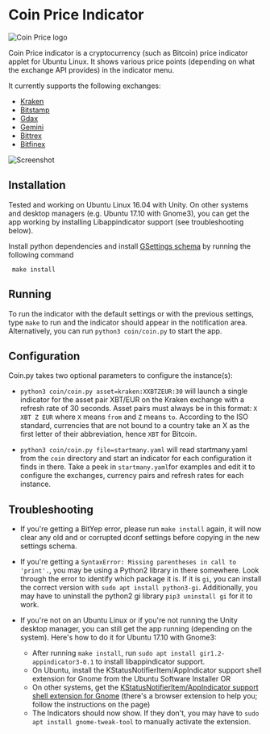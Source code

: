 # Coin Price Indicator

![Coin Price logo](https://raw.github.com/nilgradisnik/coinprice-indicator/master/resources/logo_124px.png)

Coin Price indicator is a cryptocurrency (such as Bitcoin) price indicator applet for Ubuntu Linux. It shows various price points (depending on what the exchange API provides) in the indicator menu.

It currently supports the following exchanges:

* [Kraken](https://www.kraken.com)
* [Bitstamp](https://www.bitstamp.net)
* [Gdax](https://www.gdax.com)
* [Gemini](https://www.gemini.com)
* [Bittrex](https://bittrex.com)
* [Bitfinex](https://www.bitfinex.com/)

![Screenshot](https://raw.githubusercontent.com/nilgradisnik/coinprice-indicator/master/resources/screenshot.png)

## Installation
Tested and working on Ubuntu Linux 16.04 with Unity. On other systems and desktop managers (e.g. Ubuntu 17.10 with Gnome3), you can get the app working by installing Libappindicator support (see troubleshooting below).

Install python dependencies and install [GSettings schema](https://developer.gnome.org/gio/2.32/glib-compile-schemas.html) by running the following command
```
 make install
```

## Running
To run the indicator with the default settings or with the previous settings, type `make` to run and the indicator should appear in the notification area. Alternatively, you can run `python3 coin/coin.py` to start the app.

## Configuration
Coin.py takes two optional parameters to configure the instance(s):

* `python3 coin/coin.py asset=kraken:XXBTZEUR:30` will launch a single indicator for the asset pair XBT/EUR on the Kraken exchange with a refresh rate of 30 seconds. Asset pairs must always be in this format: `X XBT Z EUR` where `X` means `from` and `Z` means `to`. According to the ISO standard, currencies that are not bound to a country take an X as the first letter of their abbreviation, hence `XBT` for Bitcoin.

* `python3 coin/coin.py file=startmany.yaml` will read startmany.yaml from the `coin` directory and start an indicator for each configuration it finds in there. Take a peek in `startmany.yaml`for examples and edit it to configure the exchanges, currency pairs and refresh rates for each instance.

## Troubleshooting
- If you're getting a BitYep error, please run `make install` again, it will now clear any old and or corrupted dconf settings before copying in the new settings schema.

- If you're getting a `SyntaxError: Missing parentheses in call to 'print'.`, you may be using a Python2 library in there somewhere. Look through the error to identify which package it is. If it is `gi`, you can install the correct version with `sudo apt install python3-gi`. Additionally, you may have to uninstall the python2 gi library `pip3 uninstall gi` for it to work.

- If you're not on an Ubuntu Linux or if you're not running the Unity desktop manager, you can still get the app running (depending on the system). Here's how to do it for Ubuntu 17.10 with Gnome3:

	* After running `make install`, run `sudo apt install gir1.2-appindicator3-0.1` to install libappindicator support.
	* On Ubuntu, install the KStatusNotifierItem/AppIndicator support shell extension for Gnome from the Ubuntu Software Installer OR
	* On other systems, get the [KStatusNotifierItem/AppIndicator support shell extension for Gnome](https://extensions.gnome.org/extension/615/appindicator-support/) (there's a browser extension to help you; follow the instructions on the page)
	* The Indicators should now show. If they don't, you may have to `sudo apt install gnome-tweak-tool` to manually activate the extension.
